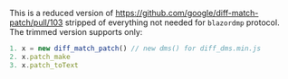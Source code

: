 This is a reduced version of https://github.com/google/diff-match-patch/pull/103 stripped of everything not needed for `blazordmp` protocol. The trimmed version supports only:

```js
1. x = new diff_match_patch() // new dms() for diff_dms.min.js
2. x.patch_make
3. x.patch_toText
```
